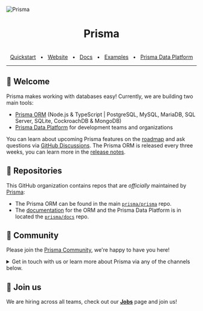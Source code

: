![Prisma](https://i.imgur.com/h6UIYTu.png)

<div align="center">
  <h1>Prisma</h1>

  <br />
  <a href="https://www.prisma.io/docs/getting-started/quickstart">Quickstart</a>
  <span>&nbsp;&nbsp;•&nbsp;&nbsp;</span>
  <a href="https://www.prisma.io/">Website</a>
  <span>&nbsp;&nbsp;•&nbsp;&nbsp;</span>
  <a href="https://www.prisma.io/docs/">Docs</a>
  <span>&nbsp;&nbsp;•&nbsp;&nbsp;</span>
  <a href="https://github.com/prisma/prisma-examples/">Examples</a>
  <span>&nbsp;&nbsp;•&nbsp;&nbsp;</span>
  <a href="https://www.prisma.io/data-platform">Prisma Data Platform</a>
  <br />
  <hr />
</div>

## 👋 Welcome

Prisma makes working with databases easy! Currently, we are building two main tools:

- [Prisma ORM](https://github.com/prisma/prisma) (Node.js & TypeScript | PostgreSQL, MySQL, MariaDB, SQL Server, SQLite, CockroachDB & MongoDB)
- [Prisma Data Platform](https://www.prisma.io/data-platform) for development teams and organizations

You can learn about upcoming Prisma features on the [roadmap](https://pris.ly/roadmap) and ask questions via [GitHub Discussions](https://github.com/prisma/prisma/discussions). The Prisma ORM is released every three weeks, you can learn more in the [release notes](https://github.com/prisma/prisma/releases).


## 🎁 Repositories

This GitHub organization contains repos that are _officially_ maintained by [Prisma](https://www.prisma.io):

- The Prisma ORM can be found in the main [`prisma/prisma`](https://github.com/prisma/prisma) repo. 
- The [documentation](https://www.prisma.io/docs) for the ORM and the Prisma Data Platform is in located the [`prisma/docs`](https://github.com/prisma/docs) repo.

## 💚 Community

Please join the [Prisma Community](https://prisma.io/community), we're happy to have you here! 

<details><summary>Get in touch with us or learn more about Prisma via any of the channels below.</summary>

### 💌 Get in touch

You can reach out to us via various channels:

- [Follow us on Twitter](https://twitter.com/prisma) to never miss any updates from the Prisma team, ecosystem & community
- [Join us on Slack](https://slack.prisma.io) to be a part of the Prisma community, showcase your work and connect with other Prisma developers
- [Check out our events](https://www.prisma.io/events), we are regularly hosting Meetups, conferences, livestreams — online & in-person around the globe
- [Ask a question](https://github.com/prisma/prisma/discussions) on GitHub Discussions
- [Report a bug or submit a feature request](https://github.com/prisma/prisma/issues) on GitHub


### 📚 Resources

You can learn more about Prisma and its rich ecosystem and community with these resources:

- [Prisma Blog](https://prisma.io/blog): Announcements, tutorials, in-depth articles & more
- [YouTube](https://www.youtube.com/watch?v=acvjE2EpMbs&ab_channel=Prisma): Video walkthroughs, courses, livestreams, talks & workshops, ... 
- [What's New in Prisma](https://www.youtube.com/playlist?list=PLn2e1F9Rfr6l1B9RP0A9NdX7i7QIWfBa7): Regular livestream with news about the Prisma ecosystem & community
- [Prisma Day](https://www.prisma.io/day): Our yearly conference where the Prisma Community gets together
- [Success Stories](https://prisma.io/showcase): Learn how people successfully use Prisma in production


</details>


## 🤝 Join us

We are hiring across all teams, check out our [**Jobs**](https://www.prisma.io/jobs) page and join us!


